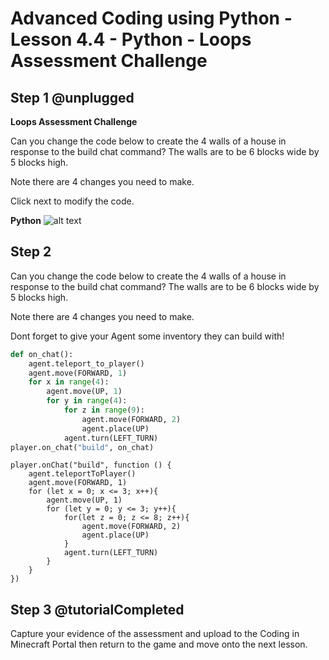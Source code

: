 # Advanced Coding using Python - Lesson 4.4 - Python - Loops Assessment Challenge

## Step 1 @unplugged
**Loops Assessment Challenge**

Can you change the code below to create the 4 walls of a house in response to the build chat command? The walls are to be 6 blocks wide by 5 blocks high.

Note there are 4 changes you need to make.

Click next to modify the code.

**Python**
![alt text](https://advancedpyv3.codingcredentials.com/Lesson4/4.4/images/1.jpg?raw=true "Python")

## Step 2 
Can you change the code below to create the 4 walls of a house in response to the build chat command?  The walls are to be 6 blocks wide by 5 blocks high.

Note there are 4 changes you need to make.

Dont forget to give your Agent some inventory they can build with!

```python
def on_chat():
    agent.teleport_to_player()
    agent.move(FORWARD, 1)
    for x in range(4):
        agent.move(UP, 1)
        for y in range(4):
            for z in range(9):
                agent.move(FORWARD, 2)
                agent.place(UP)
            agent.turn(LEFT_TURN)
player.on_chat("build", on_chat)
```

```template
player.onChat("build", function () {
    agent.teleportToPlayer()
    agent.move(FORWARD, 1)
    for (let x = 0; x <= 3; x++){
        agent.move(UP, 1)
        for (let y = 0; y <= 3; y++){
            for(let z = 0; z <= 8; z++){
                agent.move(FORWARD, 2)
                agent.place(UP)
            }
            agent.turn(LEFT_TURN)
        }
    }  
})
```

## Step 3 @tutorialCompleted
Capture your evidence of the assessment and upload to the Coding in Minecraft Portal then return to the game and move onto the next lesson.